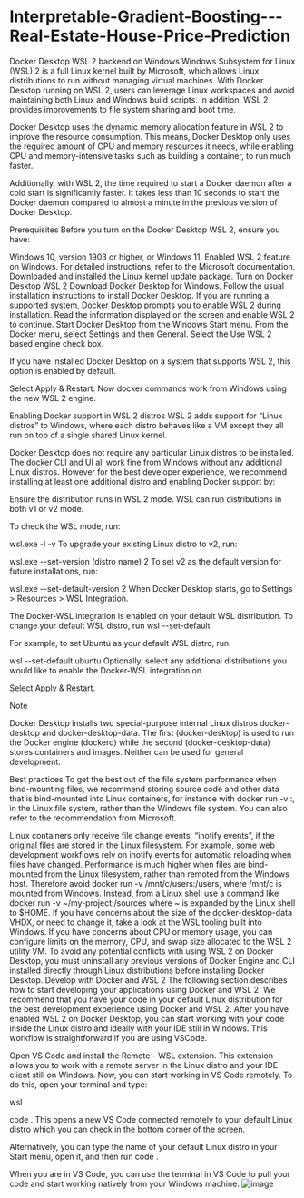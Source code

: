 # Interpretable-Gradient-Boosting---Real-Estate-House-Price-Prediction
Docker Desktop WSL 2 backend on Windows
Windows Subsystem for Linux (WSL) 2 is a full Linux kernel built by Microsoft, which allows Linux distributions to run without managing virtual machines. With Docker Desktop running on WSL 2, users can leverage Linux workspaces and avoid maintaining both Linux and Windows build scripts. In addition, WSL 2 provides improvements to file system sharing and boot time.

Docker Desktop uses the dynamic memory allocation feature in WSL 2 to improve the resource consumption. This means, Docker Desktop only uses the required amount of CPU and memory resources it needs, while enabling CPU and memory-intensive tasks such as building a container, to run much faster.

Additionally, with WSL 2, the time required to start a Docker daemon after a cold start is significantly faster. It takes less than 10 seconds to start the Docker daemon compared to almost a minute in the previous version of Docker Desktop.

Prerequisites
Before you turn on the Docker Desktop WSL 2, ensure you have:

Windows 10, version 1903 or higher, or Windows 11.
Enabled WSL 2 feature on Windows. For detailed instructions, refer to the Microsoft documentation.
Downloaded and installed the Linux kernel update package.
Turn on Docker Desktop WSL 2
Download Docker Desktop for Windows.
Follow the usual installation instructions to install Docker Desktop. If you are running a supported system, Docker Desktop prompts you to enable WSL 2 during installation. Read the information displayed on the screen and enable WSL 2 to continue.
Start Docker Desktop from the Windows Start menu.
From the Docker menu, select Settings and then General.
Select the Use WSL 2 based engine check box.

If you have installed Docker Desktop on a system that supports WSL 2, this option is enabled by default.

Select Apply & Restart.
Now docker commands work from Windows using the new WSL 2 engine.

Enabling Docker support in WSL 2 distros
WSL 2 adds support for “Linux distros” to Windows, where each distro behaves like a VM except they all run on top of a single shared Linux kernel.

Docker Desktop does not require any particular Linux distros to be installed. The docker CLI and UI all work fine from Windows without any additional Linux distros. However for the best developer experience, we recommend installing at least one additional distro and enabling Docker support by:

Ensure the distribution runs in WSL 2 mode. WSL can run distributions in both v1 or v2 mode.

To check the WSL mode, run:


 wsl.exe -l -v
To upgrade your existing Linux distro to v2, run:


 wsl.exe --set-version (distro name) 2
To set v2 as the default version for future installations, run:


 wsl.exe --set-default-version 2
When Docker Desktop starts, go to Settings > Resources > WSL Integration.

The Docker-WSL integration is enabled on your default WSL distribution. To change your default WSL distro, run wsl --set-default <distro name>

For example, to set Ubuntu as your default WSL distro, run:


 wsl --set-default ubuntu
Optionally, select any additional distributions you would like to enable the Docker-WSL integration on.

Select Apply & Restart.

Note

Docker Desktop installs two special-purpose internal Linux distros docker-desktop and docker-desktop-data. The first (docker-desktop) is used to run the Docker engine (dockerd) while the second (docker-desktop-data) stores containers and images. Neither can be used for general development.

Best practices
To get the best out of the file system performance when bind-mounting files, we recommend storing source code and other data that is bind-mounted into Linux containers, for instance with docker run -v <host-path>:<container-path>, in the Linux file system, rather than the Windows file system. You can also refer to the recommendation from Microsoft.

Linux containers only receive file change events, “inotify events”, if the original files are stored in the Linux filesystem. For example, some web development workflows rely on inotify events for automatic reloading when files have changed.
Performance is much higher when files are bind-mounted from the Linux filesystem, rather than remoted from the Windows host. Therefore avoid docker run -v /mnt/c/users:/users, where /mnt/c is mounted from Windows.
Instead, from a Linux shell use a command like docker run -v ~/my-project:/sources <my-image> where ~ is expanded by the Linux shell to $HOME.
If you have concerns about the size of the docker-desktop-data VHDX, or need to change it, take a look at the WSL tooling built into Windows.
If you have concerns about CPU or memory usage, you can configure limits on the memory, CPU, and swap size allocated to the WSL 2 utility VM.
To avoid any potential conflicts with using WSL 2 on Docker Desktop, you must uninstall any previous versions of Docker Engine and CLI installed directly through Linux distributions before installing Docker Desktop.
Develop with Docker and WSL 2
The following section describes how to start developing your applications using Docker and WSL 2. We recommend that you have your code in your default Linux distribution for the best development experience using Docker and WSL 2. After you have enabled WSL 2 on Docker Desktop, you can start working with your code inside the Linux distro and ideally with your IDE still in Windows. This workflow is straightforward if you are using VSCode.

Open VS Code and install the Remote - WSL extension. This extension allows you to work with a remote server in the Linux distro and your IDE client still on Windows.
Now, you can start working in VS Code remotely. To do this, open your terminal and type:


 wsl

 code .
This opens a new VS Code connected remotely to your default Linux distro which you can check in the bottom corner of the screen.

Alternatively, you can type the name of your default Linux distro in your Start menu, open it, and then run code .

When you are in VS Code, you can use the terminal in VS Code to pull your code and start working natively from your Windows machine.
![image](https://user-images.githubusercontent.com/125219648/227837042-9fd504f7-7a42-4778-860a-8e9503a138b0.png)

